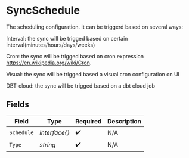 # SyncSchedule

The scheduling configuration. It can be triggerd based on several ways:

Interval: the sync will be trigged based on certain interval(minutes/hours/days/weeks)

Cron: the sync will be trigged based on cron expression https://en.wikipedia.org/wiki/Cron.

Visual: the sync will be trigged based a visual cron configuration on UI

DBT-cloud: the sync will be trigged based on a dbt cloud job


## Fields

| Field              | Type               | Required           | Description        |
| ------------------ | ------------------ | ------------------ | ------------------ |
| `Schedule`         | *interface{}*      | :heavy_check_mark: | N/A                |
| `Type`             | *string*           | :heavy_check_mark: | N/A                |